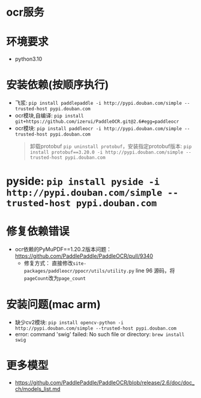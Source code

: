 # ocr服务

# 环境要求
* python3.10

# 安装依赖(按顺序执行)
* 飞浆: `pip install paddlepaddle -i http://pypi.douban.com/simple --trusted-host pypi.douban.com`
* ocr模块,自编译: `pip install git+https://github.com/izerui/PaddleOCR.git@2.6#egg=paddleocr`
* ocr模块: `pip install paddleocr -i http://pypi.douban.com/simple --trusted-host pypi.douban.com`
  > 卸载protobuf `pip uninstall protobuf`，安装指定protobuf版本: `pip install protobuf==3.20.0 -i http://pypi.douban.com/simple --trusted-host pypi.douban.com`
# pyside: `pip install pyside -i http://pypi.douban.com/simple --trusted-host pypi.douban.com`

# 修复依赖错误
* ocr依赖的PyMuPDF==1.20.2版本问题：https://github.com/PaddlePaddle/PaddleOCR/pull/9340
  * 修复方式： 直接修改`site-packages/paddleocr/ppocr/utils/utility.py` line 96 源码，将`pageCount`改为`page_count`

# 安装问题(mac arm)
* 缺少cv2模块: `pip install opencv-python -i http://pypi.douban.com/simple --trusted-host pypi.douban.com`
* error: command 'swig' failed: No such file or directory: `brew install swig`

# 更多模型
* https://github.com/PaddlePaddle/PaddleOCR/blob/release/2.6/doc/doc_ch/models_list.md